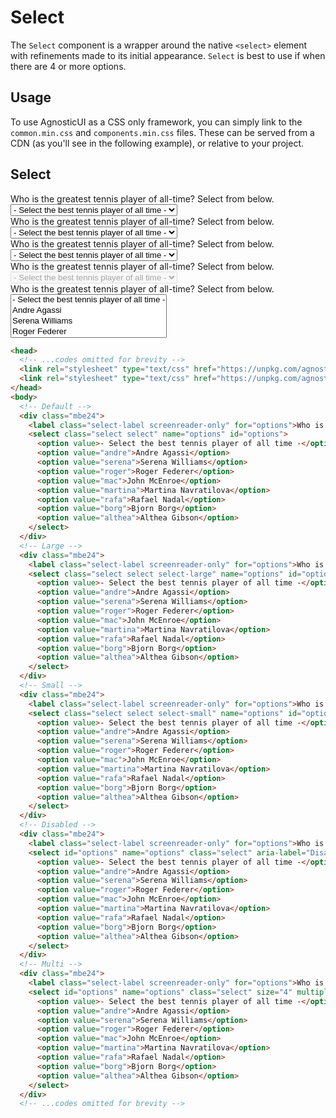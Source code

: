 # Select

The `Select` component is a wrapper around the native `<select>` element with refinements made to its initial appearance. `Select` is best to use if when there are 4 or more options.

<div class="mbs24"></div>

## Usage

To use AgnosticUI as a CSS only framework, you can simply link to the `common.min.css` and `components.min.css` files. These can be served from a CDN (as you'll see in the following example), or relative to your project.

## Select

<!-- Default -->
<div class="mbe24">
  <label class="select-label screenreader-only" for="options">Who is the greatest tennis player of all-time? Select from below.</label>
  <select class="select select" name="options" id="options">
    <option value>- Select the best tennis player of all time -</option>
    <option value="andre">Andre Agassi</option>
    <option value="serena">Serena Williams</option>
    <option value="roger">Roger Federer</option>
    <option value="mac">John McEnroe</option>
    <option value="martina">Martina Navratilova</option>
    <option value="rafa">Rafael Nadal</option>
    <option value="borg">Bjorn Borg</option>
    <option value="althea">Althea Gibson</option>
  </select>
</div>
<!-- Large -->
<div class="mbe24">
  <label class="select-label screenreader-only" for="options">Who is the greatest tennis player of all-time? Select from below.</label>
  <select class="select select select-large" name="options" id="options">
    <option value>- Select the best tennis player of all time -</option>
    <option value="andre">Andre Agassi</option>
    <option value="serena">Serena Williams</option>
    <option value="roger">Roger Federer</option>
    <option value="mac">John McEnroe</option>
    <option value="martina">Martina Navratilova</option>
    <option value="rafa">Rafael Nadal</option>
    <option value="borg">Bjorn Borg</option>
    <option value="althea">Althea Gibson</option>
  </select>
</div>
<!-- Small -->
<div class="mbe24">
  <label class="select-label screenreader-only" for="options">Who is the greatest tennis player of all-time? Select from below.</label>
  <select class="select select select-small" name="options" id="options">
    <option value>- Select the best tennis player of all time -</option>
    <option value="andre">Andre Agassi</option>
    <option value="serena">Serena Williams</option>
    <option value="roger">Roger Federer</option>
    <option value="mac">John McEnroe</option>
    <option value="martina">Martina Navratilova</option>
    <option value="rafa">Rafael Nadal</option>
    <option value="borg">Bjorn Borg</option>
    <option value="althea">Althea Gibson</option>
  </select>
</div>
<!-- Disabled -->
<div class="mbe24">
  <label class="select-label screenreader-only" for="options">Who is the greatest tennis player of all-time? Select from below.</label>
  <select id="options" name="options" class="select" aria-label="Disabled select example" disabled>
    <option value>- Select the best tennis player of all time -</option>
    <option value="andre">Andre Agassi</option>
    <option value="serena">Serena Williams</option>
    <option value="roger">Roger Federer</option>
    <option value="mac">John McEnroe</option>
    <option value="martina">Martina Navratilova</option>
    <option value="rafa">Rafael Nadal</option>
    <option value="borg">Bjorn Borg</option>
    <option value="althea">Althea Gibson</option>
  </select>
</div>
<!-- Multi -->
<div class="mbe24">
  <label class="select-label screenreader-only" for="options">Who is the greatest tennis player of all-time? Select from below.</label>
  <select id="options" name="options" class="select" size="4" multiple aria-label="size 4 multiple select example">
    <option value>- Select the best tennis player of all time -</option>
    <option value="andre">Andre Agassi</option>
    <option value="serena">Serena Williams</option>
    <option value="roger">Roger Federer</option>
    <option value="mac">John McEnroe</option>
    <option value="martina">Martina Navratilova</option>
    <option value="rafa">Rafael Nadal</option>
    <option value="borg">Bjorn Borg</option>
    <option value="althea">Althea Gibson</option>
  </select>
</div>

```html
<head>
  <!-- ...codes omitted for brevity -->
  <link rel="stylesheet" type="text/css" href="https://unpkg.com/agnostic-css@1.0.12/public/css-dist/common.min.css" />
  <link rel="stylesheet" type="text/css" href="https://unpkg.com/agnostic-css@1.0.12/public/css-dist/components.min.css" />
</head>
<body>
  <!-- Default -->
  <div class="mbe24">
    <label class="select-label screenreader-only" for="options">Who is the greatest tennis player of all-time? Select from below.</label>
    <select class="select select" name="options" id="options">
      <option value>- Select the best tennis player of all time -</option>
      <option value="andre">Andre Agassi</option>
      <option value="serena">Serena Williams</option>
      <option value="roger">Roger Federer</option>
      <option value="mac">John McEnroe</option>
      <option value="martina">Martina Navratilova</option>
      <option value="rafa">Rafael Nadal</option>
      <option value="borg">Bjorn Borg</option>
      <option value="althea">Althea Gibson</option>
    </select>
  </div>
  <!-- Large -->
  <div class="mbe24">
    <label class="select-label screenreader-only" for="options">Who is the greatest tennis player of all-time? Select from below.</label>
    <select class="select select select-large" name="options" id="options">
      <option value>- Select the best tennis player of all time -</option>
      <option value="andre">Andre Agassi</option>
      <option value="serena">Serena Williams</option>
      <option value="roger">Roger Federer</option>
      <option value="mac">John McEnroe</option>
      <option value="martina">Martina Navratilova</option>
      <option value="rafa">Rafael Nadal</option>
      <option value="borg">Bjorn Borg</option>
      <option value="althea">Althea Gibson</option>
    </select>
  </div>
  <!-- Small -->
  <div class="mbe24">
    <label class="select-label screenreader-only" for="options">Who is the greatest tennis player of all-time? Select from below.</label>
    <select class="select select select-small" name="options" id="options">
      <option value>- Select the best tennis player of all time -</option>
      <option value="andre">Andre Agassi</option>
      <option value="serena">Serena Williams</option>
      <option value="roger">Roger Federer</option>
      <option value="mac">John McEnroe</option>
      <option value="martina">Martina Navratilova</option>
      <option value="rafa">Rafael Nadal</option>
      <option value="borg">Bjorn Borg</option>
      <option value="althea">Althea Gibson</option>
    </select>
  </div>
  <!-- Disabled -->
  <div class="mbe24">
    <label class="select-label screenreader-only" for="options">Who is the greatest tennis player of all-time? Select from below.</label>
    <select id="options" name="options" class="select" aria-label="Disabled select example" disabled>
      <option value>- Select the best tennis player of all time -</option>
      <option value="andre">Andre Agassi</option>
      <option value="serena">Serena Williams</option>
      <option value="roger">Roger Federer</option>
      <option value="mac">John McEnroe</option>
      <option value="martina">Martina Navratilova</option>
      <option value="rafa">Rafael Nadal</option>
      <option value="borg">Bjorn Borg</option>
      <option value="althea">Althea Gibson</option>
    </select>
  </div>
  <!-- Multi -->
  <div class="mbe24">
    <label class="select-label screenreader-only" for="options">Who is the greatest tennis player of all-time? Select from below.</label>
    <select id="options" name="options" class="select" size="4" multiple aria-label="size 4 multiple select example">
      <option value>- Select the best tennis player of all time -</option>
      <option value="andre">Andre Agassi</option>
      <option value="serena">Serena Williams</option>
      <option value="roger">Roger Federer</option>
      <option value="mac">John McEnroe</option>
      <option value="martina">Martina Navratilova</option>
      <option value="rafa">Rafael Nadal</option>
      <option value="borg">Bjorn Borg</option>
      <option value="althea">Althea Gibson</option>
    </select>
  </div>
  <!-- ...codes omitted for brevity -->
```
